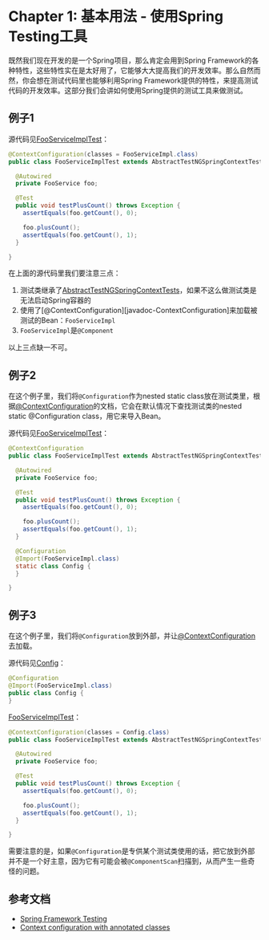 # Chapter 1: 基本用法 - 使用Spring Testing工具

既然我们现在开发的是一个Spring项目，那么肯定会用到Spring Framework的各种特性，这些特性实在是太好用了，它能够大大提高我们的开发效率。那么自然而然，你会想在测试代码里也能够利用Spring Framework提供的特性，来提高测试代码的开发效率。这部分我们会讲如何使用Spring提供的测试工具来做测试。

## 例子1

源代码见[FooServiceImplTest][src-ex1-FooServiceImplTest]：

```java
@ContextConfiguration(classes = FooServiceImpl.class)
public class FooServiceImplTest extends AbstractTestNGSpringContextTests {

  @Autowired
  private FooService foo;

  @Test
  public void testPlusCount() throws Exception {
    assertEquals(foo.getCount(), 0);

    foo.plusCount();
    assertEquals(foo.getCount(), 1);
  }

}
```

在上面的源代码里我们要注意三点：

1. 测试类继承了[AbstractTestNGSpringContextTests][javadoc-AbstractTestNGSpringContextTests]，如果不这么做测试类是无法启动Spring容器的
1. 使用了[@ContextConfiguration][javadoc-ContextConfiguration]来加载被测试的Bean：`FooServiceImpl`
1. `FooServiceImpl`是`@Component`

以上三点缺一不可。

## 例子2

在这个例子里，我们将`@Configuration`作为nested static class放在测试类里，根据[@ContextConfiguration][doc-spring-ContextConfiguration]的文档，它会在默认情况下查找测试类的nested static @Configuration class，用它来导入Bean。

源代码见[FooServiceImplTest][src-ex2-FooServiceImplTest]：


```java
@ContextConfiguration
public class FooServiceImplTest extends AbstractTestNGSpringContextTests {

  @Autowired
  private FooService foo;

  @Test
  public void testPlusCount() throws Exception {
    assertEquals(foo.getCount(), 0);

    foo.plusCount();
    assertEquals(foo.getCount(), 1);
  }

  @Configuration
  @Import(FooServiceImpl.class)
  static class Config {
  }

}
```


## 例子3

在这个例子里，我们将`@Configuration`放到外部，并让[@ContextConfiguration][doc-spring-ContextConfiguration]去加载。

源代码见[Config][src-ex3-Config]：

```java
@Configuration
@Import(FooServiceImpl.class)
public class Config {
}
```

[FooServiceImplTest][src-ex3-FooServiceImplTest]：

```java
@ContextConfiguration(classes = Config.class)
public class FooServiceImplTest extends AbstractTestNGSpringContextTests {

  @Autowired
  private FooService foo;

  @Test
  public void testPlusCount() throws Exception {
    assertEquals(foo.getCount(), 0);

    foo.plusCount();
    assertEquals(foo.getCount(), 1);
  }

}
```

需要注意的是，如果`@Configuration`是专供某个测试类使用的话，把它放到外部并不是一个好主意，因为它有可能会被`@ComponentScan`扫描到，从而产生一些奇怪的问题。

## 参考文档

* [Spring Framework Testing][doc-spring-framework-testing]
* [Context configuration with annotated classes][doc-spring-ContextConfiguration]   

[doc-spring-ContextConfiguration]: https://docs.spring.io/spring/docs/4.3.9.RELEASE/spring-framework-reference/html/integration-testing.html#testcontext-ctx-management-javaconfig
[doc-spring-framework-testing]: http://docs.spring.io/spring/docs/4.3.9.RELEASE/spring-framework-reference/htmlsingle/#testing
[javadoc-AbstractTestNGSpringContextTests]: http://docs.spring.io/spring/docs/4.3.9.RELEASE/javadoc-api/org/springframework/test/context/testng/AbstractTestNGSpringContextTests.html
[src-ex1-FooServiceImplTest]: basic/src/test/java/me/chanjar/basic/spring/ex1/FooServiceImplTest.java
[src-ex2-FooServiceImplTest]: basic/src/test/java/me/chanjar/basic/spring/ex2/FooServiceImplTest.java
[src-ex3-Config]: basic/src/test/java/me/chanjar/basic/spring/ex3/Config.java
[src-ex3-FooServiceImplTest]: basic/src/test/java/me/chanjar/basic/spring/ex3/FooServiceImplTest.java





